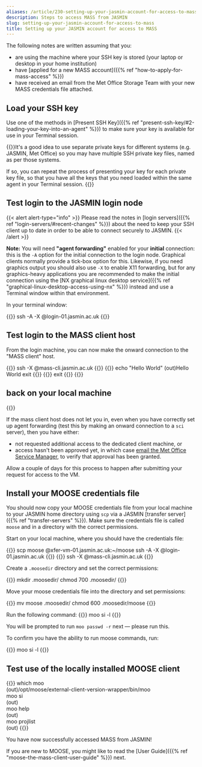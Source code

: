 ```yaml
---
aliases: /article/230-setting-up-your-jasmin-account-for-access-to-mass
description: Steps to access MASS from JASMIN
slug: setting-up-your-jasmin-account-for-access-to-mass
title: Setting up your JASMIN account for access to MASS
---
```


The following notes are written assuming that you:

- are using the machine where your SSH key is stored (your laptop or desktop in your home institution)
- have [applied for a new MASS account]({{% ref "how-to-apply-for-mass-access" %}})
- have received an email from the Met Office Storage Team with your new MASS credentials file attached.

## Load your SSH key

Use one of the methods in [Present SSH Key]({{% ref "present-ssh-key/#2-loading-your-key-into-an-agent" %}}) to make sure your key is
available for use in your Terminal session.

{{<alert alert-type="info">}}It's a good idea to use separate private keys for different systems 
(e.g. JASMIN, Met Office) so you may have multiple SSH private key files, named as per those systems.

If so, you can repeat the process of presenting your key for each private key file, so that you have all
the keys that you need loaded within the same agent in your Terminal session.
{{</alert>}}

## Test login to the JASMIN login node

{{< alert alert-type="info" >}}
Please read the notes in [login servers]({{% ref "login-servers/#recent-changes" %}}) about the need to
keep your SSH client up to date in order to be able to connect securely to JASMIN.
{{< /alert >}}

**Note:** You will need **"agent forwarding"** enabled for your **initial** connection: this is the `-A` option for the initial connection to the login node. Graphical clients normally provide a tick-box option for this. Likewise, if you need graphics output you should also use `-X` to enable X11 forwarding, but for any graphics-heavy applications you are recommended to make the initial connection using the [NX graphical linux desktop service]({{% ref "graphical-linux-desktop-access-using-nx" %}}) instead and use a Terminal window within that environment.

In your terminal window:

{{<command user="localuser" host="localhost">}}
ssh -A -X <userid>@login-01.jasmin.ac.uk
{{</command>}}

## Test login to the MASS client host

From the login machine, you can now make the onward connection to the "MASS client" host.

{{<command user="user" host="login-01">}}
ssh -X <userid>@mass-cli.jasmin.ac.uk
{{</command>}}
{{<command user="user" host="mass-cli">}}
echo "Hello World"
(out)Hello World
exit
{{</command>}}
{{<command user="user" host="login-01">}}
exit
{{</command>}}
{{<command user="localuser" host="localhost">}}
## back on your local machine
{{</command>}}

If the mass client host does not let you in, even when you have correctly set up agent
forwarding (test this by making an onward connection to a `sci` server), then you have
either:

- not requested additional access to the dedicated client machine, or
- access hasn't been approved yet, in which case [email the Met Office Service Manager](mailto:monsoon@metoffice.gov.uk), to verify that approval has been granted.

Allow a couple of days for this process to happen after submitting your request for access to the VM.

## Install your MOOSE credentials file

You should now copy your MOOSE credentials file from your local machine to your JASMIN home directory
using `scp` via a JASMIN [transfer server]({{% ref "transfer-servers" %}}). Make sure the credentials file is called `moose` and in a directory with the correct permissions.

Start on your local machine, where you should have the credentials file:

{{<command user="user" host="localhost">}}
scp moose <userid>@xfer-vm-01.jasmin.ac.uk:~/moose
ssh -A -X <userid>@login-01.jasmin.ac.uk
{{</command>}}
{{<command user="user" host="login-01">}}
ssh -X <userid>@mass-cli.jasmin.ac.uk
{{</command>}}

Create a `.moosedir` directory and set the correct permissions:

{{<command user="user" host="mass-cli">}}
mkdir .moosedir/
chmod 700 .moosedir/
{{</command>}}

Move your moose credentials file into the directory and set permissions:

{{<command user="user" host="mass-cli">}}
mv moose .moosedir/
chmod 600 .moosedir/moose
{{</command>}}

Run the following command:
{{<command user="user" host="mass-cli">}}
moo si -l
{{</command>}}

You will be prompted to run `moo passwd -r` next — please run this.

To confirm you have the ability to run moose commands, run:

{{<command user="user" host="mass-cli">}}
moo si -l
{{</command>}}

## Test use of the locally installed MOOSE client

{{<command user="user" host="mass-cli">}}
which moo  
(out)/opt/moose/external-client-version-wrapper/bin/moo   
moo si  
(out)<system information appears here>  
moo help  
(out)<help details appear here>      
moo projlist  
(out)<list of projects appears here>
{{</command>}}

You have now successfully accessed MASS from JASMIN!

If you are new to MOOSE, you might like to read the 
[User Guide]({{% ref "moose-the-mass-client-user-guide" %}}) next.
